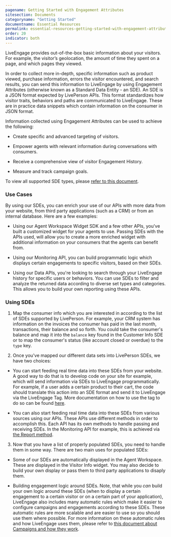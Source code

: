 ```yaml
---
pagename: Getting Started with Engagement Attributes
sitesection: Documents
categoryname: "Getting Started"
documentname: Essential Resources
permalink: essential-resources-getting-started-with-engagement-attributes.html
order: 20
indicator: both
---
```


LiveEngage provides out-of-the-box basic information about your visitors. For example, the visitor’s geolocation, the amount of time they spent on a page, and which pages they viewed.

In order to collect more in-depth, specific information such as product viewed, purchase information, errors the visitor encountered, and search results, you can send this information to LiveEngage by using Engagement Attributes (otherwise known as a Standard Data Entity - an SDE). An SDE is a JSON format expected by LivePerson APIs. This format standardizes how visitor traits, behaviors and paths are communicated to LiveEngage. These are in practice data snippets which contain information on the consumer in JSON format.

Information collected using Engagement Attributes can be used to achieve the following:

* Create specific and advanced targeting of visitors.

* Empower agents with relevant information during conversations with consumers.

* Receive a comprehensive view of visitor Engagement History.

* Measure and track campaign goals.

To view all supported SDE types, please [refer to this document](engagment-attributes-overview.html).

### Use Cases

By using our SDEs, you can enrich your use of our APIs with more data from your website, from third party applications (such as a CRM) or from an internal database. Here are a few examples:

* Using our Agent Workspace Widget SDK and a few other APIs, you've built a customized widget for your agents to use. Passing SDEs with the APIs used, will allow you to create a more enriched widget with additional information on your consumers that the agents can benefit from.

* Using our Monitoring API, you can build programmatic logic which displays certain engagements to specific visitors, based on their SDEs.

* Using our Data APIs, you're looking to search through your LiveEngage history for specific users or behaviors. You can use SDEs to filter and analyze the returned data according to diverse set types and categories. This allows you to build your own reporting using these APIs.

### Using SDEs

1) Map the consumer info which you are interested in according to the list of SDEs supported by LivePerson. For example, your CRM system has information on the invoices the consumer has paid in the last month, transactions, their balance and so forth. You could take the consumer's balance and map it into the `balance` key found in the Customer Info SDE or to map the consumer's status (like account closed or overdue) to the `type` key.

2) Once you've mapped our different data sets into LivePerson SDEs, we have two choices:

  * You can start feeding real time data into these SDEs from your website. A good way to do that is to develop code on your site for example, which will send information via SDEs to LiveEngage programmatically. For example, if a user adds a certain product to their cart, the code should translate this action into an SDE format and send it to LiveEngage via the LiveEngage Tag. More documentation on how to use the tag to do so can be found [here](engagement-attributes-setting-up.html).

  * You can also start feeding real time data into these SDEs from various sources using our APIs. These APIs use different methods in order to accomplish this. Each API has its own methods to handle passing and receiving SDEs. In the Monitoring API for example, this is achieved via [the Report method](rt-interactions-monitoring-methods-report.html).

3) Now that you have a list of properly populated SDEs, you need to handle them in some way. There are two main uses for populated SDEs:

  * Some of our SDEs are automatically displayed in the Agent Workspace. These are displayed in the Visitor Info widget. You may also decide to build your own display or pass them to third party applications to disaply them.

  * Building engagement logic around SDEs. Note, that while you _can_ build your own logic around these SDEs (when to display a certain engagement to a certain visitor or on a certain part of your application), LiveEngage also includes many automatic rules which make it easier to configure campaigns and engagements according to these SDEs. These automatic rules are more scalable and are easier to use so you should use them where possible. For more information on these automatic rules and how LiveEngage uses them, please refer to [this document about Campaigns and how they work](https://liveengage.liveperson.net/a/new/?connectionOpenArticle=about-campaigns).
